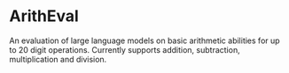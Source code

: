 # ArithEval
An evaluation of large language models on basic arithmetic abilities for up to 20 digit operations. Currently supports addition, subtraction, multiplication and division.
